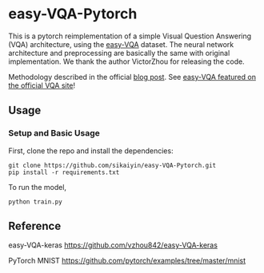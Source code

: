 # easy-VQA-Pytorch

This is a pytorch reimplementation of a simple Visual Question Answering (VQA) architecture, using the [easy-VQA](https://github.com/vzhou842/easy-VQA) dataset. The neural network architecture and preprocessing are basically the same with original implementation. We thank the author VictorZhou for releasing the code.

Methodology described in the official [blog post](https://victorzhou.com/blog/easy-vqa/). See [easy-VQA featured on the official VQA site](https://visualqa.org/external.html)!

## Usage

### Setup and Basic Usage

First, clone the repo and install the dependencies:

```shell
git clone https://github.com/sikaiyin/easy-VQA-Pytorch.git
pip install -r requirements.txt
```

To run the model,

```shell
python train.py
```

## Reference
easy-VQA-keras https://github.com/vzhou842/easy-VQA-keras

PyTorch MNIST https://github.com/pytorch/examples/tree/master/mnist
